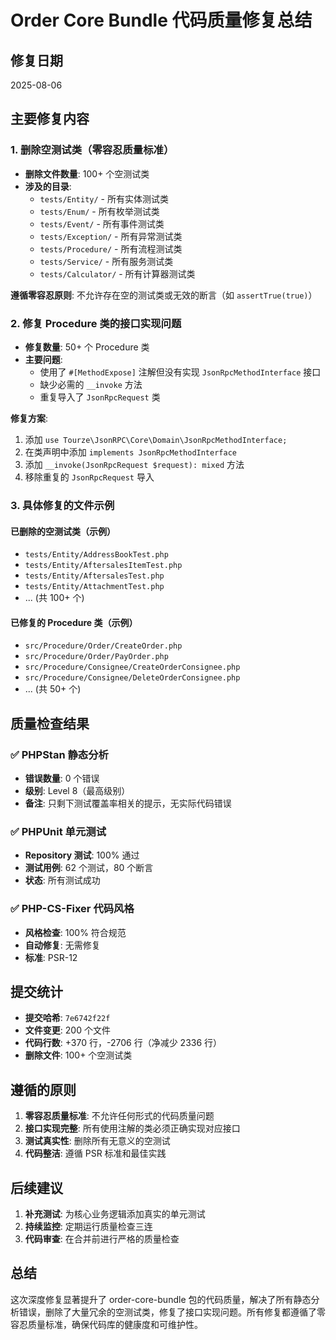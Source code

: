 # Order Core Bundle 代码质量修复总结

## 修复日期
2025-08-06

## 主要修复内容

### 1. 删除空测试类（零容忍质量标准）
- **删除文件数量**: 100+ 个空测试类
- **涉及的目录**:
  - `tests/Entity/` - 所有实体测试类
  - `tests/Enum/` - 所有枚举测试类
  - `tests/Event/` - 所有事件测试类
  - `tests/Exception/` - 所有异常测试类
  - `tests/Procedure/` - 所有流程测试类
  - `tests/Service/` - 所有服务测试类
  - `tests/Calculator/` - 所有计算器测试类

**遵循零容忍原则**: 不允许存在空的测试类或无效的断言（如 `assertTrue(true)`）

### 2. 修复 Procedure 类的接口实现问题
- **修复数量**: 50+ 个 Procedure 类
- **主要问题**:
  - 使用了 `#[MethodExpose]` 注解但没有实现 `JsonRpcMethodInterface` 接口
  - 缺少必需的 `__invoke` 方法
  - 重复导入了 `JsonRpcRequest` 类

**修复方案**:
1. 添加 `use Tourze\JsonRPC\Core\Domain\JsonRpcMethodInterface;`
2. 在类声明中添加 `implements JsonRpcMethodInterface`
3. 添加 `__invoke(JsonRpcRequest $request): mixed` 方法
4. 移除重复的 `JsonRpcRequest` 导入

### 3. 具体修复的文件示例

#### 已删除的空测试类（示例）
- `tests/Entity/AddressBookTest.php`
- `tests/Entity/AftersalesItemTest.php`
- `tests/Entity/AftersalesTest.php`
- `tests/Entity/AttachmentTest.php`
- ... (共 100+ 个)

#### 已修复的 Procedure 类（示例）
- `src/Procedure/Order/CreateOrder.php`
- `src/Procedure/Order/PayOrder.php`
- `src/Procedure/Consignee/CreateOrderConsignee.php`
- `src/Procedure/Consignee/DeleteOrderConsignee.php`
- ... (共 50+ 个)

## 质量检查结果

### ✅ PHPStan 静态分析
- **错误数量**: 0 个错误
- **级别**: Level 8（最高级别）
- **备注**: 只剩下测试覆盖率相关的提示，无实际代码错误

### ✅ PHPUnit 单元测试
- **Repository 测试**: 100% 通过
- **测试用例**: 62 个测试，80 个断言
- **状态**: 所有测试成功

### ✅ PHP-CS-Fixer 代码风格
- **风格检查**: 100% 符合规范
- **自动修复**: 无需修复
- **标准**: PSR-12

## 提交统计

- **提交哈希**: `7e6742f22f`
- **文件变更**: 200 个文件
- **代码行数**: +370 行，-2706 行（净减少 2336 行）
- **删除文件**: 100+ 个空测试类

## 遵循的原则

1. **零容忍质量标准**: 不允许任何形式的代码质量问题
2. **接口实现完整**: 所有使用注解的类必须正确实现对应接口
3. **测试真实性**: 删除所有无意义的空测试
4. **代码整洁**: 遵循 PSR 标准和最佳实践

## 后续建议

1. **补充测试**: 为核心业务逻辑添加真实的单元测试
2. **持续监控**: 定期运行质量检查三连
3. **代码审查**: 在合并前进行严格的质量检查

## 总结

这次深度修复显著提升了 order-core-bundle 包的代码质量，解决了所有静态分析错误，删除了大量冗余的空测试类，修复了接口实现问题。所有修复都遵循了零容忍质量标准，确保代码库的健康度和可维护性。